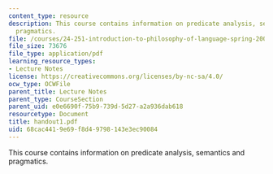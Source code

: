 ```yaml
---
content_type: resource
description: This course contains information on predicate analysis, semantics and
  pragmatics.
file: /courses/24-251-introduction-to-philosophy-of-language-spring-2005/68cac4419e69f8d49798143e3ec90084_handout1.pdf
file_size: 73676
file_type: application/pdf
learning_resource_types:
- Lecture Notes
license: https://creativecommons.org/licenses/by-nc-sa/4.0/
ocw_type: OCWFile
parent_title: Lecture Notes
parent_type: CourseSection
parent_uid: e0e6690f-75b9-739d-5d27-a2a936dab618
resourcetype: Document
title: handout1.pdf
uid: 68cac441-9e69-f8d4-9798-143e3ec90084
---
```

This course contains information on predicate analysis, semantics and pragmatics.